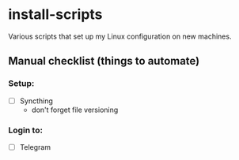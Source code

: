 # install-scripts
Various scripts that set up my Linux configuration on new machines.

## Manual checklist (things to automate)

### Setup:
- [ ] Syncthing
	- don't forget file versioning

### Login to:
- [ ] Telegram

